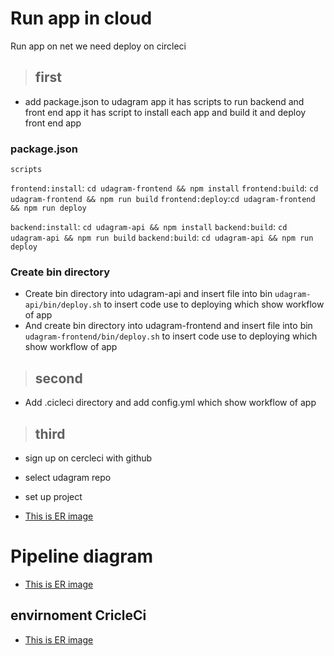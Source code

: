 # Run app in cloud
Run app on net we need deploy on circleci

> ## first 
- add package.json to udagram app it has scripts to run backend and front end app
it has script to install each app and build it and deploy front end app

### package.json

`scripts`
    
`frontend:install`: `cd udagram-frontend && npm install`
`frontend:build`: `cd udagram-frontend && npm run build`
`frontend:deploy`:`cd udagram-frontend && npm run deploy`
        
`backend:install`: `cd udagram-api && npm install`
`backend:build`: `cd udagram-api && npm run build`
`backend:build`: `cd udagram-api && npm run deploy`


### Create bin directory
- Create bin directory into udagram-api and insert file into bin `udagram-api/bin/deploy.sh` to insert code use to deploying which show workflow of app
- And create bin directory into udagram-frontend and insert file into bin `udagram-frontend/bin/deploy.sh` to insert code use to deploying which show workflow of app

> ## second
- Add .cicleci directory and add config.yml which show workflow of app

> ## third 
- sign up on cercleci with github
- select udagram repo 
- set up project

- [This is ER image](https://github.com/adham-source/udagram/blob/master/screenshots/setup_project_from_repo.png)

# Pipeline diagram
- [This is ER image](https://github.com/adham-source/udagram/blob/master/screenshots/CircleCi_.png)

## envirnoment CricleCi 

- [This is ER image](https://github.com/adham-source/udagram/blob/master/screenshots/Env_CircleCi.png)

